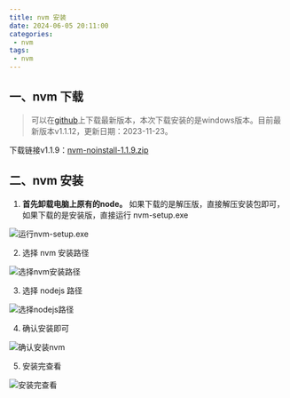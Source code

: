 ```yaml
---
title: nvm 安装
date: 2024-06-05 20:11:00
categories:
 - nvm
tags:
 - nvm
---
```


## 一、nvm 下载

> 可以在[github](https://github.com/coreybutler/nvm-windows/releases 'github上下载安装windows版本的nvm')上下载最新版本，本次下载安装的是windows版本。目前最新版本v1.1.12，更新日期：2023-11-23。

下载链接v1.1.9：[nvm-noinstall-1.1.9.zip](/nvm-noinstall-1.1.9.zip 'nvm-noinstall-1.1.9.zip')

## 二、nvm 安装

1. **首先卸载电脑上原有的node。** 如果下载的是解压版，直接解压安装包即可，如果下载的是安装版，直接运行 nvm-setup.exe

![运行nvm-setup.exe](/运行nvm-setup.exe.png '运行nvm-setup.exe')

2. 选择 nvm 安装路径

![选择nvm安装路径](/选择nvm安装路径.png '选择nvm安装路径')

3. 选择 nodejs 路径

![选择nodejs路径](/选择nodejs路径.png '选择nodejs路径')

4. 确认安装即可

![确认安装nvm](/确认安装nvm.png '确认安装nvm')

5. 安装完查看

![安装完查看](/安装完查看.png '安装完查看')
